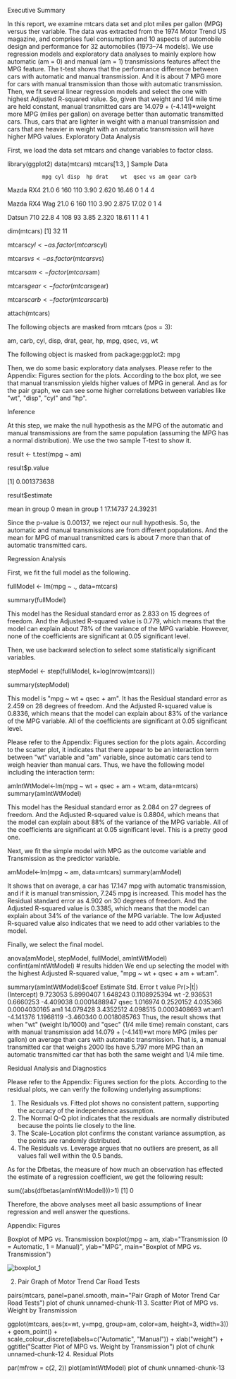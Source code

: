 Executive Summary

In this report, we examine mtcars data set and  plot miles per gallon (MPG) versus ther variable. The data was extracted from the 1974 Motor Trend US magazine, and comprises fuel consumption and 10 aspects of automobile design and performance for 32 automobiles (1973–74 models). We use regression models and exploratory data analyses to mainly explore how automatic (am = 0) and manual (am = 1) transmissions features affect the MPG feature. The t-test shows that the performance difference between cars with automatic and manual transmission. And it is about 7 MPG more for cars with manual transmission than those with automatic transmission. Then, we fit several linear regression models and select the one with highest Adjusted R-squared value. So, given that weight and 1/4 mile time are held constant, manual transmitted cars are 14.079 + (-4.141)*weight more MPG (miles per gallon) on average better than automatic transmitted cars. Thus, cars that are lighter in weight with a manual transmission and cars that are heavier in weight with an automatic transmission will have higher MPG values.
Exploratory Data Analysis

First, we load the data set mtcars and change variables to factor class.

library(ggplot2)
data(mtcars)
mtcars[1:3, ] 
Sample Data

               mpg cyl disp  hp drat    wt  qsec vs am gear carb
 Mazda RX4     21.0   6  160 110 3.90 2.620 16.46  0  1    4    4
 
 Mazda RX4 Wag 21.0   6  160 110 3.90 2.875 17.02  0  1    4    
 
 Datsun 710    22.8   4  108  93 3.85 2.320 18.61  1  1    4    1
 
dim(mtcars)
[1] 32 11

mtcars$cyl <- as.factor(mtcars$cyl)

mtcars$vs <- as.factor(mtcars$vs)

mtcars$am <- factor(mtcars$am)

mtcars$gear <- factor(mtcars$gear)

mtcars$carb <- factor(mtcars$carb)

attach(mtcars)

The following objects are masked from mtcars (pos = 3):

am, carb, cyl, disp, drat, gear, hp, mpg, qsec, vs, wt

The following object is masked from package:ggplot2:
mpg

Then, we do some basic exploratory data analyses. 
Please refer to the Appendix: Figures section for the plots. 
According to the box plot, we see that manual transmission yields higher values of MPG in general. 
And as for the pair graph, we can see some higher correlations between variables like "wt", "disp", "cyl" and "hp".

Inference

At this step, we make the null hypothesis as the MPG of the automatic and manual transmissions are from the same population (assuming the MPG has a normal distribution). 
We use the two sample T-test to show it.

result <- t.test(mpg ~ am)

result$p.value

[1] 0.001373638

result$estimate

mean in group 0 mean in group 1 
 17.14737        24.39231
 
Since the p-value is 0.00137, we reject our null hypothesis. 
So, the automatic and manual transmissions are from different populations. And the mean for MPG of manual transmitted cars is about 7 more than that of automatic transmitted cars.

Regression Analysis

First, we fit the full model as the following.


fullModel <- lm(mpg ~ ., data=mtcars)

summary(fullModel) 


This model has the Residual standard error as 2.833 on 15 degrees of freedom. And the Adjusted R-squared value is 0.779, which means that the model can explain about 78% of the variance of the MPG variable. However, none of the coefficients are significant at 0.05 significant level.


Then, we use backward selection to select some statistically significant variables.

stepModel <- step(fullModel, k=log(nrow(mtcars)))

summary(stepModel)

This model is "mpg ~ wt + qsec + am". It has the Residual standard error as 2.459 on 28 degrees of freedom. And the Adjusted R-squared value is 0.8336, which means that the model can explain about 83% of the variance of the MPG variable. All of the coefficients are significant at 0.05 significant level.

Please refer to the Appendix: Figures section for the plots again. According to the scatter plot, it indicates that there appear to be an interaction term between "wt" variable and "am" variable, since automatic cars tend to weigh heavier than manual cars. Thus, we have the following model including the interaction term:

amIntWtModel<-lm(mpg ~ wt + qsec + am + wt:am, data=mtcars)
summary(amIntWtModel)

This model has the Residual standard error as 2.084 on 27 degrees of freedom. And the Adjusted R-squared value is 0.8804, which means that the model can explain about 88% of the variance of the MPG variable. All of the coefficients are significant at 0.05 significant level. This is a pretty good one.

Next, we fit the simple model with MPG as the outcome variable and Transmission as the predictor variable.

amModel<-lm(mpg ~ am, data=mtcars)
summary(amModel)

It shows that on average, a car has 17.147 mpg with automatic transmission, and if it is manual transmission, 7.245 mpg is increased. This model has the Residual standard error as 4.902 on 30 degrees of freedom. And the Adjusted R-squared value is 0.3385, which means that the model can explain about 34% of the variance of the MPG variable. The low Adjusted R-squared value also indicates that we need to add other variables to the model.

Finally, we select the final model.

anova(amModel, stepModel, fullModel, amIntWtModel) 
confint(amIntWtModel) # results hidden
We end up selecting the model with the highest Adjusted R-squared value, "mpg ~ wt + qsec + am + wt:am".

summary(amIntWtModel)$coef
             Estimate Std. Error   t value     Pr(>|t|)
(Intercept)  9.723053  5.8990407  1.648243 0.1108925394
wt          -2.936531  0.6660253 -4.409038 0.0001488947
qsec         1.016974  0.2520152  4.035366 0.0004030165
am1         14.079428  3.4352512  4.098515 0.0003408693
wt:am1      -4.141376  1.1968119 -3.460340 0.0018085763
Thus, the result shows that when "wt" (weight lb/1000) and "qsec" (1/4 mile time) remain constant, cars with manual transmission add 14.079 + (-4.141)*wt more MPG (miles per gallon) on average than cars with automatic transmission. That is, a manual transmitted car that weighs 2000 lbs have 5.797 more MPG than an automatic transmitted car that has both the same weight and 1/4 mile time.

Residual Analysis and Diagnostics

Please refer to the Appendix: Figures section for the plots. According to the residual plots, we can verify the following underlying assumptions:
1. The Residuals vs. Fitted plot shows no consistent pattern, supporting the accuracy of the independence assumption.
2. The Normal Q-Q plot indicates that the residuals are normally distributed because the points lie closely to the line.
3. The Scale-Location plot confirms the constant variance assumption, as the points are randomly distributed.
4. The Residuals vs. Leverage argues that no outliers are present, as all values fall well within the 0.5 bands.

As for the Dfbetas, the measure of how much an observation has effected the estimate of a regression coefficient, we get the following result:

sum((abs(dfbetas(amIntWtModel)))>1)
[1] 0

Therefore, the above analyses meet all basic assumptions of linear regression and well answer the questions.

Appendix: Figures

Boxplot of MPG vs. Transmission
boxplot(mpg ~ am, xlab="Transmission (0 = Automatic, 1 = Manual)", ylab="MPG",
        main="Boxplot of MPG vs. Transmission")
        
![boxplot_1](https://cloud.githubusercontent.com/assets/10902765/10301072/95ef5056-6bb3-11e5-95da-346d4d6aa522.PNG)

2. Pair Graph of Motor Trend Car Road Tests

pairs(mtcars, panel=panel.smooth, main="Pair Graph of Motor Trend Car Road Tests")
plot of chunk unnamed-chunk-11
3. Scatter Plot of MPG vs. Weight by Transmission

ggplot(mtcars, aes(x=wt, y=mpg, group=am, color=am, height=3, width=3)) + geom_point() +  
scale_colour_discrete(labels=c("Automatic", "Manual")) + 
xlab("weight") + ggtitle("Scatter Plot of MPG vs. Weight by Transmission")
plot of chunk unnamed-chunk-12
4. Residual Plots

par(mfrow = c(2, 2))
plot(amIntWtModel)
plot of chunk unnamed-chunk-13

